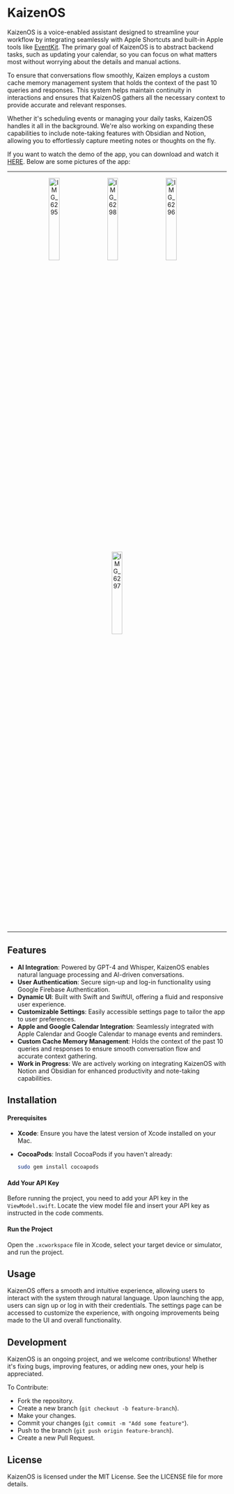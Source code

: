 # KaizenOS

KaizenOS is a voice-enabled assistant designed to streamline your workflow by integrating seamlessly with Apple Shortcuts and built-in Apple tools like [EventKit](https://developer.apple.com/documentation/eventkit). The primary goal of KaizenOS is to abstract backend tasks, such as updating your calendar, so you can focus on what matters most without worrying about the details and manual actions.

To ensure that conversations flow smoothly, Kaizen employs a custom cache memory management system that holds the context of the past 10 queries and responses. This system helps maintain continuity in interactions and ensures that KaizenOS gathers all the necessary context to provide accurate and relevant responses.

Whether it's scheduling events or managing your daily tasks, KaizenOS handles it all in the background. We're also working on expanding these capabilities to include note-taking features with Obsidian and Notion, allowing you to effortlessly capture meeting notes or thoughts on the fly.

If you want to watch the demo of the app, you can download and watch it [HERE](https://github.com/avneetsingh36/kaizenOS/blob/main/KaizenOS-Demo-Video.mov). Below are some pictures of the app:
___
<p align="center">
  <img src="https://github.com/user-attachments/assets/a07f63d0-4c9b-4c70-bda4-b9f0ef6f6c54" alt="IMG_6295" width="22%" />
  &nbsp;&nbsp;&nbsp;&nbsp;
  <img src="https://github.com/user-attachments/assets/bac11e0d-7afc-4ad2-996c-e78f97c8de2f" alt="IMG_6298" width="22%" />
  &nbsp;&nbsp;&nbsp;&nbsp;
  <img src="https://github.com/user-attachments/assets/064864d3-27ae-4335-9b34-adc286aa2497" alt="IMG_6296" width="22%" />
  &nbsp;&nbsp;&nbsp;&nbsp;
  <img src="https://github.com/user-attachments/assets/2c640f41-246c-4f5f-8692-3c6e11bc5d0b" alt="IMG_6297" width="22%" />
</p>

___

## Features

- **AI Integration**: Powered by GPT-4 and Whisper, KaizenOS enables natural language processing and AI-driven conversations.
- **User Authentication**: Secure sign-up and log-in functionality using Google Firebase Authentication.
- **Dynamic UI**: Built with Swift and SwiftUI, offering a fluid and responsive user experience.
- **Customizable Settings**: Easily accessible settings page to tailor the app to user preferences.
- **Apple and Google Calendar Integration**: Seamlessly integrated with Apple Calendar and Google Calendar to manage events and reminders.
- **Custom Cache Memory Management**: Holds the context of the past 10 queries and responses to ensure smooth conversation flow and accurate context gathering.
- **Work in Progress**: We are actively working on integrating KaizenOS with Notion and Obsidian for enhanced productivity and note-taking capabilities.

## Installation

#### Prerequisites

- **Xcode**: Ensure you have the latest version of Xcode installed on your Mac.
- **CocoaPods**: Install CocoaPods if you haven't already:

  ```bash
  sudo gem install cocoapods
  ```

#### Add Your API Key
Before running the project, you need to add your API key in the ```ViewModel.swift```. Locate the view model file and insert your API key as instructed in the code comments.

#### Run the Project
Open the ```.xcworkspace``` file in Xcode, select your target device or simulator, and run the project.

## Usage

KaizenOS offers a smooth and intuitive experience, allowing users to interact with the system through natural language. Upon launching the app, users can sign up or log in with their credentials. The settings page can be accessed to customize the experience, with ongoing improvements being made to the UI and overall functionality.

## Development

KaizenOS is an ongoing project, and we welcome contributions! Whether it's fixing bugs, improving features, or adding new ones, your help is appreciated.

To Contribute:
- Fork the repository.
- Create a new branch (```git checkout -b feature-branch```).
- Make your changes.
- Commit your changes (```git commit -m "Add some feature"```).
- Push to the branch (```git push origin feature-branch```).
- Create a new Pull Request.

## License

KaizenOS is licensed under the MIT License. See the LICENSE file for more details.
